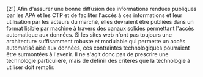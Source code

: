 (21) Afin d'assurer une bonne diffusion des informations rendues publiques par les APA et les CTP et de faciliter l'accès à ces informations et leur utilisation par les acteurs du marché, elles devraient être publiées dans un format lisible par machine à travers des canaux solides permettant l'accès automatique aux données. Si les sites web n'ont pas toujours une architecture suffisamment robuste et modulable qui permette un accès automatisé aisé aux données, ces contraintes technologiques pourraient être surmontées à l'avenir. Il ne s'agit donc pas de prescrire une technologie particulière, mais de définir des critères que la technologie à utiliser doit remplir.